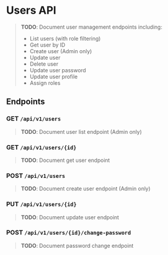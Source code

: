 # Users API

> **TODO**: Document user management endpoints including:
> - List users (with role filtering)
> - Get user by ID
> - Create user (Admin only)
> - Update user
> - Delete user
> - Update user password
> - Update user profile
> - Assign roles

## Endpoints

### GET `/api/v1/users`

> **TODO**: Document user list endpoint (Admin only)

### GET `/api/v1/users/{id}`

> **TODO**: Document get user endpoint

### POST `/api/v1/users`

> **TODO**: Document create user endpoint (Admin only)

### PUT `/api/v1/users/{id}`

> **TODO**: Document update user endpoint

### POST `/api/v1/users/{id}/change-password`

> **TODO**: Document password change endpoint
